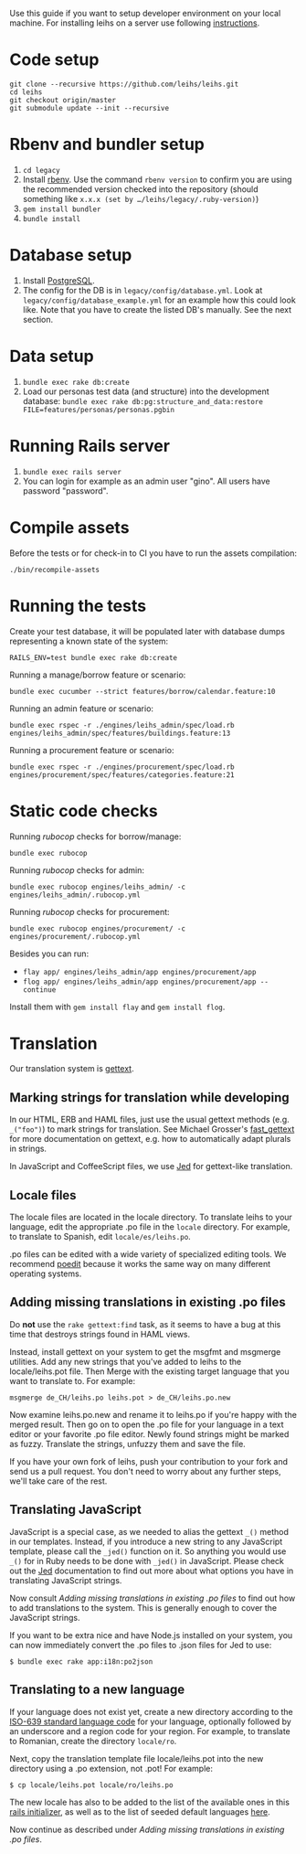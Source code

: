 Use this guide if you want to setup developer environment on your local machine. For installing leihs on a server use following [instructions](https://github.com/leihs/leihs/wiki/Deployment).

# Code setup

```
git clone --recursive https://github.com/leihs/leihs.git
cd leihs
git checkout origin/master
git submodule update --init --recursive
```

# Rbenv and bundler setup

1. `cd legacy`
1. Install [rbenv](https://github.com/rbenv/rbenv).
  Use the command `rbenv version` to confirm you are using the recommended version
  checked into the repository (should something like `x.x.x (set by …/leihs/legacy/.ruby-version)`)
1. `gem install bundler`
1. `bundle install`

# Database setup

1. Install [PostgreSQL](https://www.postgresql.org/).
2. The config for the DB is in `legacy/config/database.yml`. Look at `legacy/config/database_example.yml` for an example how this could look like. Note that you have to create the listed DB's manually. See the next section.

# Data setup

1. `bundle exec rake db:create`
2. Load our personas test data (and structure) into the development database:
`bundle exec rake db:pg:structure_and_data:restore FILE=features/personas/personas.pgbin`

# Running Rails server

1. `bundle exec rails server`
2. You can login for example as an admin user "gino". All users have password "password".

# Compile assets

Before the tests or for check-in to CI you have to run the assets compilation:

    ./bin/recompile-assets

# Running the tests

Create your test database, it will be populated later with database dumps representing a known state of the system:

    RAILS_ENV=test bundle exec rake db:create

Running a manage/borrow feature or scenario:

    bundle exec cucumber --strict features/borrow/calendar.feature:10

Running an admin feature or scenario:

    bundle exec rspec -r ./engines/leihs_admin/spec/load.rb engines/leihs_admin/spec/features/buildings.feature:13

Running a procurement feature or scenario:

    bundle exec rspec -r ./engines/procurement/spec/load.rb engines/procurement/spec/features/categories.feature:21

# Static code checks

Running *rubocop* checks for borrow/manage:

    bundle exec rubocop

Running *rubocop* checks for admin:

    bundle exec rubocop engines/leihs_admin/ -c engines/leihs_admin/.rubocop.yml

Running *rubocop* checks for procurement:

    bundle exec rubocop engines/procurement/ -c engines/procurement/.rubocop.yml

Besides you can run:
- `flay app/ engines/leihs_admin/app engines/procurement/app`
- `flog app/ engines/leihs_admin/app engines/procurement/app --continue`

Install them with `gem install flay` and `gem install flog`.

# Translation

Our translation system is [gettext](http://www.gnu.org/software/gettext/).

## Marking strings for translation while developing

In our HTML, ERB and HAML files, just use the usual gettext methods (e.g. `_("foo")`) to mark strings for translation. See Michael Grosser's [fast_gettext](https://github.com/grosser/fast_gettext) for more documentation on gettext, e.g. how to automatically adapt plurals in strings.

In JavaScript and CoffeeScript files, we use [Jed](http://slexaxton.github.com/Jed/) for gettext-like translation.

## Locale files

The locale files are located in the locale directory. To translate leihs to your language, edit the appropriate .po file in the `locale` directory. For example, to translate to Spanish, edit `locale/es/leihs.po`.

.po files can be edited with a wide variety of specialized editing tools. We recommend [poedit](http://www.poedit.net/) because it works the same way on many different operating systems.

## Adding missing translations in existing .po files

Do **not** use the `rake gettext:find` task, as it seems to have a bug at this time that destroys strings found in HAML views.

Instead, install gettext on your system to get the msgfmt and msgmerge utilities. Add any new strings that you've added to leihs to the locale/leihs.pot file. Then Merge with the existing target language that you want to translate to. For example:

    msgmerge de_CH/leihs.po leihs.pot > de_CH/leihs.po.new

Now examine leihs.po.new and rename it to leihs.po if you're happy with the merged result. Then go on to open the .po file for your language in a text editor or your favorite .po file editor. Newly found strings might be marked as fuzzy. Translate the strings, unfuzzy them and save the file.

If you have your own fork of leihs, push your contribution to your fork and send us a pull request. You don't need to worry about any further steps, we'll take care of the rest.

## Translating JavaScript

JavaScript is a special case, as we needed to alias the gettext `_()` method in our templates. Instead, if you introduce a new string to any JavaScript template, please call the `_jed()` function on it. So anything you would use `_()` for in Ruby needs to be done with `_jed()` in JavaScript. Please check out the [Jed](http://slexaxton.github.com/Jed/) documentation to find out more about what options you have in translating JavaScript strings.

Now consult _Adding missing translations in existing .po files_ to find out how to add translations to the system. This is generally enough to cover the JavaScript strings.

If you want to be extra nice and have Node.js installed on your system, you can now immediately convert the .po files to .json files for Jed to use:

    $ bundle exec rake app:i18n:po2json

## Translating to a new language

If your language does not exist yet, create a new directory according to the [ISO-639 standard language code](http://en.wikipedia.org/wiki/List_of_ISO_639-1_codes) for your language, optionally followed by an underscore and a region code for your region. For example, to translate to Romanian, create the directory `locale/ro`.

Next, copy the translation template file locale/leihs.pot into the new directory using a .po extension, not .pot! For example:

    $ cp locale/leihs.pot locale/ro/leihs.po

The new locale has also to be added to the list of the available ones in this [rails initializer](https://github.com/leihs/leihs_legacy/blob/master/config/initializers/gettext.rb#L14), as well as to the list of seeded default languages [here](https://github.com/leihs/leihs_legacy/blob/master/config/initializers/gettext.rb#L14).

Now continue as described under _Adding missing translations in existing .po files_.